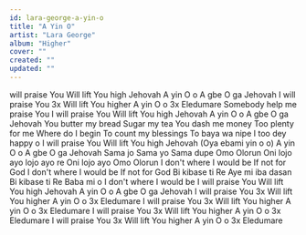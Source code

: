 ```yaml
---
id: lara-george-a-yin-o
title: "A Yin O"
artist: "Lara George"
album: "Higher"
cover: ""
created: ""
updated: ""
---
```


will praise You
Will lift You high Jehovah
A yin O o
A gbe O ga Jehovah
I will praise You 3x
Will lift You higher
A yin O o 3x
Eledumare
Somebody help me praise You
I will praise You
Will lift You high Jehovah
A yin O o
A gbe O ga Jehovah
You butter my bread
Sugar my tea
You dash me money
Too plenty for me
Where do I begin
To count my blessings
To baya wa nipe
I too dey happy o
I will praise You
Will lift You high Jehovah
(Oya ebami yin o o) A yin O o
A gbe O ga Jehovah
Sama jo
Sama yo
Sama dupe
Omo Olorun
Oni lojo ayo lojo ayo re
Oni lojo ayo
Omo Olorun
I don't where I would be
If not for God
I don't where I would be
If not for God
Bi kibase ti Re
Aye mi iba dasan
Bi kibase ti Re Baba mi o
I don't where I would be
I will praise You
Will lift You high Jehovah
A yin O o
A gbe O ga Jehovah
I will praise You 3x
Will lift You higher
A yin O o 3x
Eledumare
I will praise You 3x
Will lift You higher
A yin O o 3x
Eledumare
I will praise You 3x
Will lift You higher
A yin O o 3x
Eledumare
I will praise You 3x
Will lift You higher
A yin O o 3x
Eledumare